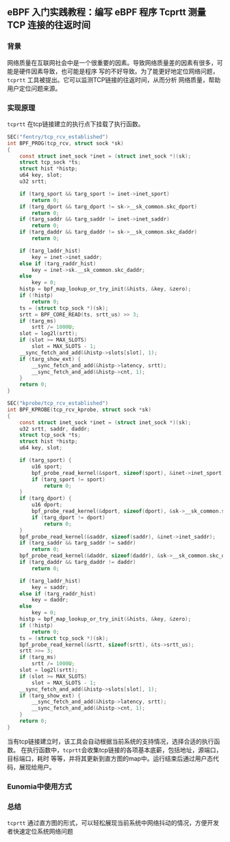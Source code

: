 ## eBPF 入门实践教程：编写 eBPF 程序 Tcprtt 测量 TCP 连接的往返时间

### 背景
网络质量在互联网社会中是一个很重要的因素。导致网络质量差的因素有很多，可能是硬件因素导致，也可能是程序
写的不好导致。为了能更好地定位网络问题，`tcprtt` 工具被提出。它可以监测TCP链接的往返时间，从而分析
网络质量，帮助用户定位问题来源。

### 实现原理
`tcprtt` 在tcp链接建立的执行点下挂载了执行函数。
```c
SEC("fentry/tcp_rcv_established")
int BPF_PROG(tcp_rcv, struct sock *sk)
{
	const struct inet_sock *inet = (struct inet_sock *)(sk);
	struct tcp_sock *ts;
	struct hist *histp;
	u64 key, slot;
	u32 srtt;

	if (targ_sport && targ_sport != inet->inet_sport)
		return 0;
	if (targ_dport && targ_dport != sk->__sk_common.skc_dport)
		return 0;
	if (targ_saddr && targ_saddr != inet->inet_saddr)
		return 0;
	if (targ_daddr && targ_daddr != sk->__sk_common.skc_daddr)
		return 0;

	if (targ_laddr_hist)
		key = inet->inet_saddr;
	else if (targ_raddr_hist)
		key = inet->sk.__sk_common.skc_daddr;
	else
		key = 0;
	histp = bpf_map_lookup_or_try_init(&hists, &key, &zero);
	if (!histp)
		return 0;
	ts = (struct tcp_sock *)(sk);
	srtt = BPF_CORE_READ(ts, srtt_us) >> 3;
	if (targ_ms)
		srtt /= 1000U;
	slot = log2l(srtt);
	if (slot >= MAX_SLOTS)
		slot = MAX_SLOTS - 1;
	__sync_fetch_and_add(&histp->slots[slot], 1);
	if (targ_show_ext) {
		__sync_fetch_and_add(&histp->latency, srtt);
		__sync_fetch_and_add(&histp->cnt, 1);
	}
	return 0;
}

SEC("kprobe/tcp_rcv_established")
int BPF_KPROBE(tcp_rcv_kprobe, struct sock *sk)
{
	const struct inet_sock *inet = (struct inet_sock *)(sk);
	u32 srtt, saddr, daddr;
	struct tcp_sock *ts;
	struct hist *histp;
	u64 key, slot;

	if (targ_sport) {
		u16 sport;
		bpf_probe_read_kernel(&sport, sizeof(sport), &inet->inet_sport);
		if (targ_sport != sport)
			return 0;
	}
	if (targ_dport) {
		u16 dport;
		bpf_probe_read_kernel(&dport, sizeof(dport), &sk->__sk_common.skc_dport);
		if (targ_dport != dport)
			return 0;
	}
	bpf_probe_read_kernel(&saddr, sizeof(saddr), &inet->inet_saddr);
	if (targ_saddr && targ_saddr != saddr)
		return 0;
	bpf_probe_read_kernel(&daddr, sizeof(daddr), &sk->__sk_common.skc_daddr);
	if (targ_daddr && targ_daddr != daddr)
		return 0;

	if (targ_laddr_hist)
		key = saddr;
	else if (targ_raddr_hist)
		key = daddr;
	else
		key = 0;
	histp = bpf_map_lookup_or_try_init(&hists, &key, &zero);
	if (!histp)
		return 0;
	ts = (struct tcp_sock *)(sk);
	bpf_probe_read_kernel(&srtt, sizeof(srtt), &ts->srtt_us);
	srtt >>= 3;
	if (targ_ms)
		srtt /= 1000U;
	slot = log2l(srtt);
	if (slot >= MAX_SLOTS)
		slot = MAX_SLOTS - 1;
	__sync_fetch_and_add(&histp->slots[slot], 1);
	if (targ_show_ext) {
		__sync_fetch_and_add(&histp->latency, srtt);
		__sync_fetch_and_add(&histp->cnt, 1);
	}
	return 0;
}

```
当有tcp链接建立时，该工具会自动根据当前系统的支持情况，选择合适的执行函数。
在执行函数中，`tcprtt`会收集tcp链接的各项基本底薪，包括地址，源端口，目标端口，耗时
等等，并将其更新到直方图的map中。运行结束后通过用户态代码，展现给用户。

### Eunomia中使用方式


### 总结

`tcprtt` 通过直方图的形式，可以轻松展现当前系统中网络抖动的情况，方便开发者快速定位系统网络问题
